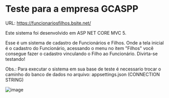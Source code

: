 # Teste para a empresa GCASPP

URL: https://funcionariosfilhos.bsite.net/

Este sistema foi desenvolvido em ASP NET CORE MVC 5.

Esse é um sistema de cadastro de Funcionários e Filhos.
Onde a tela inicial é o cadastro do Funcionário, acessando o menu no item "Filhos" você consegue fazer o cadastro vinculando o Filho ao Funcionário.
Divirta-se testando!

Obs.: Para executar o sistema em sua base de teste é necessario trocar o caminho do banco de dados no arquivo: appsettings.json (CONNECTION STRING)

![image](https://github.com/heberGustavo/C-Sharp/assets/44476616/8379e0f8-ce82-4f23-b2af-6f8067fda823)
